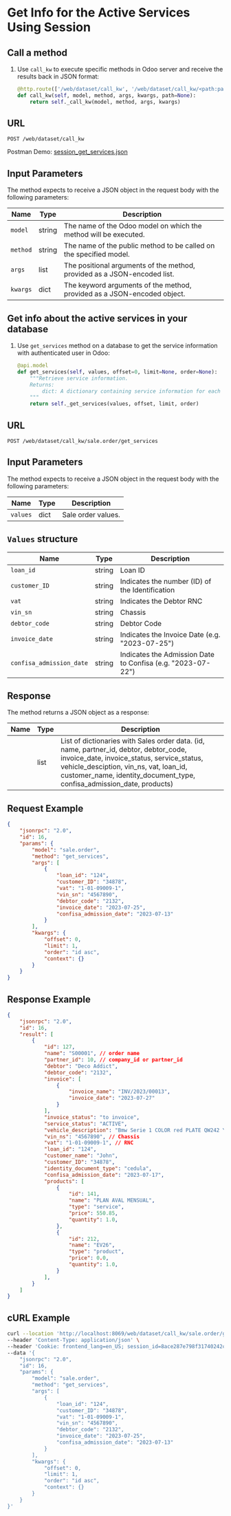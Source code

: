 Get Info for the Active Services Using Session
===========================================

Call a method
-------------

1. Use `call_kw` to execute specific methods in Odoo server and receive the results back in JSON format:

    ```python
    @http.route(['/web/dataset/call_kw', '/web/dataset/call_kw/<path:path>'], type='json', auth="user")
    def call_kw(self, model, method, args, kwargs, path=None):
        return self._call_kw(model, method, args, kwargs)
    ```

## URL

```
POST /web/dataset/call_kw
```

Postman Demo: [session_get_services.json](postman_collection.json)

## Input Parameters

The method expects to receive a JSON object in the request body with the following parameters:

| Name        | Type    | Description                                                                   |
|-------------|---------|-------------------------------------------------------------------------------|
| `model`     | string  | The name of the Odoo model on which the method will be executed.              |
| `method`    | string  | The name of the public method to be called on the specified model.            |
| `args`      | list    | The positional arguments of the method, provided as a JSON-encoded list.      |
| `kwargs`    | dict    | The keyword arguments of the method, provided as a JSON-encoded object.       |

Get info about the active services in your database
-------------------------------------

1. Use `get_services` method on a database to get the service information with authenticated user in Odoo:

    ```python
    @api.model
    def get_services(self, values, offset=0, limit=None, order=None):
        """Retrieve service information.
        Returns:
            dict: A dictionary containing service information for each order.
        """
        return self._get_services(values, offset, limit, order)
    ```

## URL

```
POST /web/dataset/call_kw/sale.order/get_services
```

## Input Parameters

The method expects to receive a JSON object in the request body with the following parameters:

| Name        | Type    | Description                                                                        |
|-------------|---------|------------------------------------------------------------------------------------|
| `values`    | dict    | Sale order values.                                                                 |

## `Values` structure

| Name                            | Type              | Description                                                |
|---------------------------------|-------------------|------------------------------------------------------------|
| `loan_id`                       | string            | Loan ID                                                    |
| `customer_ID`                   | string            | Indicates the number (ID) of the Identification            |
| `vat`                           | string            | Indicates the Debtor RNC                                   |
| `vin_sn`                        | string            | Chassis                                                    |
| `debtor_code`                   | string            | Debtor Code                                                |
| `invoice_date`                  | string            | Indicates the Invoice Date (e.g. "2023-07-25")              |
| `confisa_admission_date`        | string            | Indicates the Admission Date to Confisa (e.g. "2023-07-22") |

## Response

The method returns a JSON object as a response:

| Name                           | Type    | Description                                                     |
|--------------------------------|---------|-----------------------------------------------------------------|
|                                | list    | List of dictionaries with Sales order data. (id, name, partner_id, debtor, debtor_code, invoice_date, invoice_status, service_status, vehicle_desciption, vin_ns, vat, loan_id, customer_name, identity_document_type, confisa_admission_date, products)         |

## Request Example

```json
{
    "jsonrpc": "2.0",
    "id": 16,
    "params": {
        "model": "sale.order",
        "method": "get_services",
        "args": [
            {
                "loan_id": "124",
                "customer_ID": "34878",
                "vat": "1-01-09009-1",
                "vin_sn": "4567890",
                "debtor_code": "2132",
                "invoice_date": "2023-07-25",
                "confisa_admission_date": "2023-07-13"
            }
        ],
        "kwargs": {
            "offset": 0,
            "limit": 1,
            "order": "id asc",
            "context": {}
        }
    }
}
```

## Response Example

```json
{
    "jsonrpc": "2.0",
    "id": 16,
    "result": [
        {
            "id": 127,
            "name": "S00001", // order name
            "partner_id": 10, // company_id or partner_id
            "debtor": "Deco Addict",
            "debtor_code": "2132",
            "invoice": [
                {
                    "invoice_name": "INV/2023/00013",
                    "invoice_date": "2023-07-27"
                }
            ],
            "invoice_status": "to invoice",
            "service_status": "ACTIVE",
            "vehicle_description": "Bmw Serie 1 COLOR red PLATE QW242 YEAR 2022",
            "vin_ns": "4567890", // Chassis
            "vat": "1-01-09009-1", // RNC
            "loan_id": "124",
            "customer_name": "John",
            "customer_ID": "34878",
            "identity_document_type": "cedula",
            "confisa_admission_date": "2023-07-17",
            "products": [
                {
                    "id": 141,
                    "name": "PLAN AVAL MENSUAL",
                    "type": "service",
                    "price": 550.85,
                    "quantity": 1.0,
                },
                {
                    "id": 212,
                    "name": "EV26",
                    "type": "product",
                    "price": 0.0,
                    "quantity": 1.0,
                }
            ],
        }
    ]
}
```

## cURL Example

```bash
curl --location 'http://localhost:8069/web/dataset/call_kw/sale.order/get_services' \
--header 'Content-Type: application/json' \
--header 'Cookie: frontend_lang=en_US; session_id=8ace287e798f31740242c2a1cdbe8b45352d7e72' \
--data '{
    "jsonrpc": "2.0",
    "id": 16,
    "params": {
        "model": "sale.order",
        "method": "get_services",
        "args": [
            {
                "loan_id": "124",
                "customer_ID": "34878",
                "vat": "1-01-09009-1",
                "vin_sn": "4567890",
                "debtor_code": "2132",
                "invoice_date": "2023-07-25",
                "confisa_admission_date": "2023-07-13"
            }
        ],
        "kwargs": {
            "offset": 0,
            "limit": 1,
            "order": "id asc",
            "context": {}
        }
    }
}'
```
